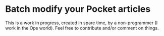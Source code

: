# Batch modify your Pocket articles

This is a work in progress, created in spare time, by a non-programmer (I work in the Ops world). Feel free to contribute and/or comment on things.
